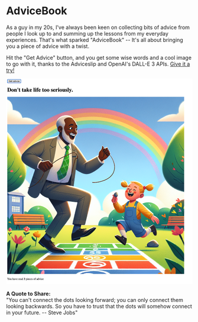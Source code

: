 # AdviceBook

<!-- ### Your Personal Collection of Wisdom -->

As a guy in my 20s, I've always been keen on collecting bits of advice from people I look up to and summing up the lessons from my everyday experiences. That's what sparked "AdviceBook" -- It's all about bringing you a piece of advice with a twist.

Hit the "Get Advice" button, and you get some wise words and a cool image to go with it, thanks to the Adviceslip and OpenAI's DALL-E 3 APIs.
[Give it a try!](https://advicebook-354140ae5d78.herokuapp.com/)

<!-- -- a space where you can keep and share all those golden nuggets. Think of it as your personal cheat sheet of life. -->

![example_advice](example_advice.png)

<!-- **The Vision Ahead**
The idea is to evolve "AdviceBook" into an interactive platform where users can curate their own collection of advice, lessons, and quotes, complete with images. These collections could be personal or shared with others, creating a communal space for shared wisdom and experiences. Users will have the option to upload their own images or let AI craft an appropriate visual representation. -->

**A Quote to Share:**  
"You can't connect the dots looking forward; you can only connect them looking backwards. So you have to trust that the dots will somehow connect in your future. -- Steve Jobs"

